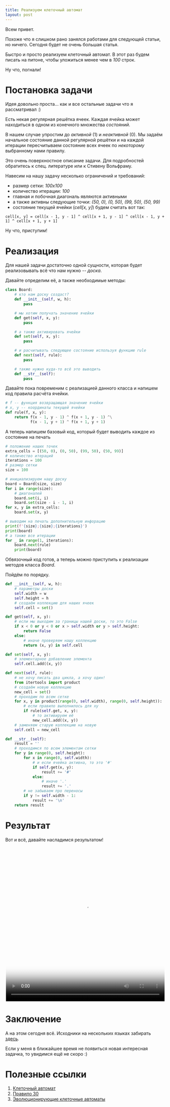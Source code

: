 ```yaml
---
title: Реализуем клеточный автомат
layout: post
---
```


Всем привет.

Похоже что я слишком рано занялся работами для следующей статьи, но ничего.
Сегодня будет не очень большая статья.

Быстро и просто реализуем клеточный автомат.
В этот раз будем писать на питоне, чтобы уложиться менее чем в *100* строк.

Ну что, погнали!

# Постановка задачи
Идея довольно проста... как и все остальные задачи что я рассматривал :)

Есть некая регулярная решётка ячеек. Каждая ячейка может находиться в одном из конечного множества *состояний*.

В нашем случае упростим до *активной* (1) и *неактивной* (0). Мы задаём начальное состояние данной регулярной решётки и на каждой итерации пересчитываем состояние всех ячеек по *некоторому* выбранному нами правилу.

Это очень поверхностное описание задачи. Для подробностей обратитесь к спец. литературе или к Стивену Вольфраму.

Навесим на нашу задачу несколько ограничений и требований:
- размер сетки: *100x100*
- количество итерации: *100*
- главная и побочная диагональ являются активными
- а также активны следующие точки: *(50, 0), (0, 50), (99, 50), (50, 99)*
- состояние текущей ячейки (*cell[x, y]*) будем считать вот так:
```text
cell[x, y] = cell[x - 1, y - 1] ^ cell[x + 1, y - 1] ^ cell[x - 1, y + 1] ^ cell[x + 1, y + 1]
```

Ну что, приступим!

# Реализация
Для нашей задачи достаточно одной сущности, которая будет реализовывать всё что нам нужно -- *доска*.

Давайте определим её, а также необходимые методы:
```python
class Board:
    # кто нам доску создаст?
    def __init__(self, w, h):
        pass

    # мы хотим получать значение ячейки
    def get(self, x, y):
        pass

    # а также активировать ячейки
    def set(self, x, y):
        pass

    # и расчитывать следующее состояние используя функцию rule
    def next(self, rule):
        pass

    # также нужно куда-то всё это выводить
    def __str__(self):
        pass
```

Давайте пока повременим с реализацией данного класса и напишем код правила расчёта ячейки.
```python
# f -- функция возвращающая значение ячейки
# x, y -- координаты текущей ячейки
def rule(f, x, y):
    return f(x - 1, y - 1) ^ f(x + 1, y - 1) ^\
           f(x - 1, y + 1) ^ f(x + 1, y + 1)
```

А теперь напишем базовый код, который будет выводить каждое из состояние на печать
```python
# положение наших точек
extra_cells = [(50, 0), (0, 50), (99, 50), (50, 99)]
# количество итераций
iterations = 100
# размер сетки
size = 100

# инициализируем нашу доску
board = Board(size, size)
for i in range(size):
    # диагоналей
    board.set(i, i)
    board.set(size - i - 1, i)
for x, y in extra_cells:
    board.set(x, y)

# выводим на печать дополнительную инфорацию
print(f'{size};{size};{iterations}')
print(board)
# а также все итерации
for _ in range(1, iterations):
    board.next(rule)
    print(board)
```

Обвязочный код готов, а теперь можно приступить к реализации методов класса *Board*.

Пойдём по порядку.
```python
def __init__(self, w, h):
    # параметры доски
    self.width = w
    self.height = h
    # создаём коллекцию для наших ячеек
    self.cell = set()

def get(self, x, y):
    # если мы выходим за границы нашей доски, то это False
    if x < 0 or y < 0 or x > self.width or y > self.height:
        return False
    else:
        # иначе проверяем нашу коллекцию
        return (x, y) in self.cell

def set(self, x, y):
    # элементарное добавление элемента
    self.cell.add((x, y))

def next(self, rule):
    # не хочу писать два цикла, а хочу один!
    from itertools import product
    # создаём новую коллекцию
    new_cell = set()
    # проходим по всем сетке
    for x, y in product(range(0, self.width), range(0, self.height)):
        # если правило выполнилось для xy
        if rule(self.get, x, y):
            # то активируем её
            new_cell.add((x, y))
    # заменяем старую коллекцию на новую
    self.cell = new_cell

def __str__(self):
    result = ''
    # проходимся по всем элементам сетки
    for y in range(0, self.height):
        for x in range(0, self.width):
            # и если ячейка активна, то это '#'
            if self.get(x, y):
                result += '#'
            else:
                # иначе '.'
                result += '.'
        # не забываем про переносы
        if y != self.width - 1:
            result += '\n'
    return result
```

# Результат
Вот и всё, давайте насладимся результатом!
<video class="video media" id="video-cleartightafricanwilddog" alt="cellular automaton GIF" autoplay="" playsinline="" preload="auto" poster="https://thumbs.gfycat.com/ClearTightAfricanwilddog-mobile.jpg" style="max-width: 500px; margin: 0px auto; display: block;" tabindex="-1" width="500" height="500">
    <source src="https://thumbs.gfycat.com/ClearTightAfricanwilddog-mobile.mp4" type="video/mp4">
    <source src="https://giant.gfycat.com/ClearTightAfricanwilddog.webm" type="video/webm">
    <source src="https://giant.gfycat.com/ClearTightAfricanwilddog.mp4" type="video/mp4">
    <source src="https://thumbs.gfycat.com/ClearTightAfricanwilddog-mobile.mp4" type="video/mp4">
</video>

# Заключение
А на этом сегодня всё. Исходники на нескольких языках забирать [здесь](https://gist.github.com/FreeCX/d07e5cbf035bac095616de17e9046c8b).

Если у меня в ближайшее время не появиться новая интересная задачка, то увидимся ещё не скоро :)

# Полезные ссылки
1. [Клеточный автомат](https://ru.wikipedia.org/wiki/Клеточный_автомат)
2. [Правило 30](https://ru.wikipedia.org/wiki/Правило_30)
3. [Эволюционирующие клеточные автоматы](https://habr.com/ru/post/455958/)
